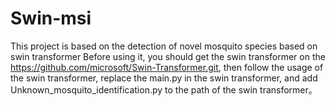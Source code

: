 # Swin-msi
This project is based on the detection of novel mosquito species based on swin transformer
Before using it, you should get the swin transformer on the https://github.com/microsoft/Swin-Transformer.git, then follow the usage of the swin transformer, replace the main.py in the swin transformer, and add Unknown_mosquito_identification.py to the path of the swin transformer。

